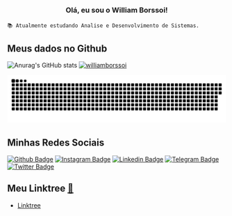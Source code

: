 <h3 align="center">  <br>

Olá, eu sou o William Borssoi!
<br>

</h3>

```
📚 Atualmente estudando Analise e Desenvolvimento de Sistemas.
```

## Meus dados no Github

<!-- <span style="height ">
![Anurag's GitHub stats](https://github-readme-stats.vercel.app/api?username=williamborssoi&show_icons=true&theme=tokyonight)
</span> -->

![Anurag's GitHub stats](https://github-readme-stats.vercel.app/api?username=williamborssoi&show_icons=true&theme=tokyonight)
[![williamborssoi](https://github-readme-stats.vercel.app/api/top-langs/?username=williamborssoi&hide=html&layout=compact=true&theme=tokyonight)](https://github.com/williamborssoi/)
<!-- ![Top Langs](https://github-readme-stats.vercel.app/api/top-langs/?username=williamborssoi&layout=compact&theme=tokyonight) -->
![Snake animation](https://github.com/williamborssoi/williamborssoi/blob/main/github-user-contribution.svg)

## Minhas Redes Sociais

[![Github Badge](https://img.shields.io/badge/-Facebook-blue?style=for-the-badge&logo=Facebook&logoColor=white)](https://www.facebook.com/williamborssoi/)
[![Instagram Badge](https://img.shields.io/badge/-instagram-red?style=for-the-badge&logo=instagram&logoColor=white)](https://www.instagram.com/williamborssoi/)
[![Linkedin Badge](https://img.shields.io/badge/-Linkedin-blue?style=for-the-badge&logo=Linkedin&logoColor=white)](https://www.linkedin.com/in/williamborssoi)
[![Telegram Badge](https://img.shields.io/badge/-Telegram-blue?style=for-the-badge&logo=Telegram&logoColor=white)](https://t.me/williamborssoi)
[![Twitter Badge](https://img.shields.io/badge/-Twitter-blue?style=for-the-badge&logo=Twitter&logoColor=white)](https://twitter.com/oBorssoi)

## Meu Linktree [:link:](http://linktree.williamborssoi.com/)
  - [Linktree](http://linktree.williamborssoi.com/)

